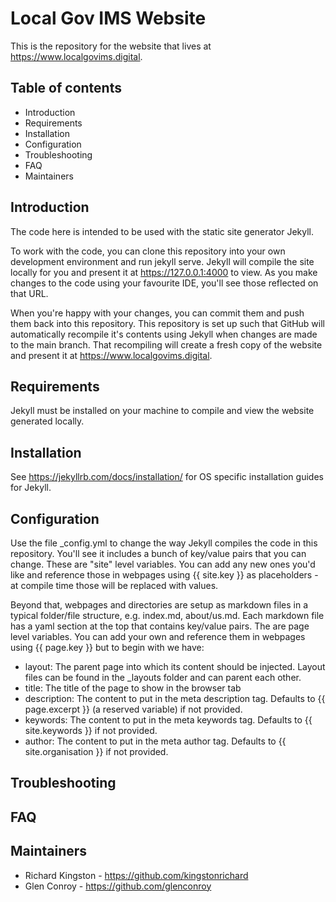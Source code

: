 # Local Gov IMS Website

This is the repository for the website that lives at https://www.localgovims.digital.

## Table of contents

* Introduction
* Requirements
* Installation
* Configuration
* Troubleshooting
* FAQ
* Maintainers

## Introduction

The code here is intended to be used with the static site generator Jekyll. 

To work with the code, you can clone this repository into your own development environment and run jekyll serve. Jekyll will compile the site locally for you and present it at https://127.0.0.1:4000 to view. As you make changes to the code using your favourite IDE, you'll see those reflected on that URL.

When you're happy with your changes, you can commit them and push them back into this repository. This repository is set up such that GitHub will automatically recompile it's contents using Jekyll when changes are made to the main branch. That recompiling will create a fresh copy of the website and present it at https://www.localgovims.digital.

## Requirements

Jekyll must be installed on your machine to compile and view the website generated locally.

## Installation

See https://jekyllrb.com/docs/installation/ for OS specific installation guides for Jekyll.

## Configuration

Use the file _config.yml to change the way Jekyll compiles the code in this repository. You'll see it includes a bunch of key/value pairs that you can change. These are "site" level variables. You can add any new ones you'd like and reference those in webpages using {{ site.key }} as placeholders - at compile time those will be replaced with values.

Beyond that, webpages and directories are setup as markdown files in a typical folder/file structure, e.g. index.md, about/us.md. Each markdown file has a yaml section at the top that contains key/value pairs. The are page level variables. You can add your own and reference them in webpages using {{ page.key }} but to begin with we have:

* layout: The parent page into which its content should be injected. Layout files can be found in the _layouts folder and can parent each other.
* title: The title of the page to show in the browser tab
* description: The content to put in the meta description tag. Defaults to {{ page.excerpt }} (a reserved variable) if not provided.
* keywords: The content to put in the meta keywords tag. Defaults to {{ site.keywords }} if not provided.
* author: The content to put in the meta author tag. Defaults to {{ site.organisation }} if not provided.

## Troubleshooting

## FAQ



## Maintainers

* Richard Kingston - https://github.com/kingstonrichard
* Glen Conroy - https://github.com/glenconroy